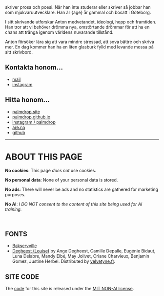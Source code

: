 <script>
  import TitleText from "$lib/components/text/TitleText.svelte";
  import { getAge } from "$lib/utils/date";
  const age = getAge(import.meta.env.VITE_BIRTH_DATE);
</script>

<TitleText>
  skriver prosa och poesi. När han inte studerar eller skriver så jobbar han som mjukvaruutvecklare. Han är {age} år gammal och bosatt i Göteborg.
</TitleText>

I sitt skrivande utforskar Anton medvetandet, ideologi, hopp och framtiden. Han tror att vi behöver drömma nya, omstörtande drömmar 
för att ha en chans att tränga igenom världens nuvarande tillstånd.

Anton försöker lära sig att vara mindre stressad, att sova bättre och skriva mer. 
En dag kommer han ha en liten glasburk fylld med levande mossa på sitt skrivbord.

## Kontakta honom...

* [mail](mailto:anton@exlex.se)
* [instagram](https://www.instagram.com/__.a.__.n.__.t.__.o.__.n.__/)

## Hitta honom...

* [palmdrop.site](https://palmdrop.site)
* [palmdrop.github.io](https://palmdrop.github.io)
* [instagram / palmdrop](https://instagram.com/palmdrop)
* [are.na](https://are.na/palmdrop)
* [github](https://github.io/palmdrop)

---

# ABOUT THIS PAGE

**No cookies**: This page *does not* use cookies.

**No personal data**: None of your personal data is stored.

**No ads**: There will never be ads and no statistics are gathered for marketing purposes.

**No AI**: *I DO NOT consent to the content of this site being used for AI training.*

<br>

## FONTS
* [Bakservville](https://en.wikipedia.org/wiki/Baskerville#:~:text=Baskerville%20is%20classified%20as%20a,Transitional%20serif)
* [Degheest (Louise)](https://velvetyne.fr/fonts/degheest/) by Ange Degheest, Camille Depalle, Eugénie Bidaut, Luna Delabre, Mandy Elbé, May Jolivet, Oriane Charvieux, Benjamin Gomez, Justine Herbel. Distributed by [velvetyne.fr](https://velvetyne.fr/).

## SITE CODE
The [code](https://github.com/palmdrop/antonhildingsson) for this site is released under the [MIT NON-AI license](https://github.com/non-ai-licenses/non-ai-licenses/blob/main/NON-AI-MIT).